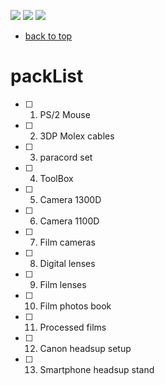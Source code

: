 [![](https://img.shields.io/badge/organization-nikoschalikias-blue.svg)](https://github.com/nikoschalikias) 
[![](https://img.shields.io/badge/remote-cork--athens--june2022-green.svg)](https://github.com/nikoschalikias/cork-athens-june2022) 
[![](https://img.shields.io/badge/local-F:\prj\travel\cork--athens--june2022-orange.svg)]() 


* [back to top](./README.md)

# packList

- [ ] 1. PS/2 Mouse
- [ ] 2. 3DP Molex cables
- [ ] 3. paracord set
- [ ] 4. ToolBox
- [ ] 5. Camera 1300D
- [ ] 6. Camera 1100D
- [ ] 7. Film cameras
- [ ] 8. Digital lenses
- [ ] 9. Film lenses
- [ ] 10. Film photos book
- [ ] 11. Processed films
- [ ] 12. Canon headsup setup
- [ ] 13. Smartphone headsup stand



 
